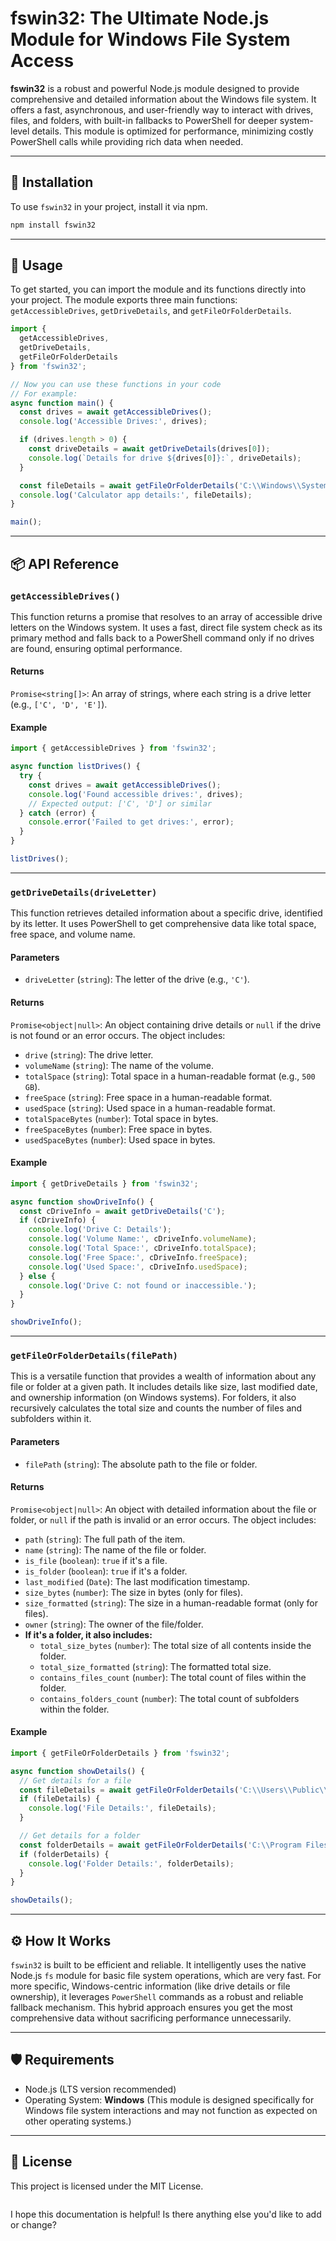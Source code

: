 # fswin32: The Ultimate Node.js Module for Windows File System Access

**fswin32** is a robust and powerful Node.js module designed to provide comprehensive and detailed information about the Windows file system. It offers a fast, asynchronous, and user-friendly way to interact with drives, files, and folders, with built-in fallbacks to PowerShell for deeper system-level details. This module is optimized for performance, minimizing costly PowerShell calls while providing rich data when needed.

---

## 🚀 Installation

To use `fswin32` in your project, install it via npm.

```bash
npm install fswin32
```

---

## 📝 Usage

To get started, you can import the module and its functions directly into your project. The module exports three main functions: `getAccessibleDrives`, `getDriveDetails`, and `getFileOrFolderDetails`.

```javascript
import {
  getAccessibleDrives,
  getDriveDetails,
  getFileOrFolderDetails
} from 'fswin32';

// Now you can use these functions in your code
// For example:
async function main() {
  const drives = await getAccessibleDrives();
  console.log('Accessible Drives:', drives);

  if (drives.length > 0) {
    const driveDetails = await getDriveDetails(drives[0]);
    console.log(`Details for drive ${drives[0]}:`, driveDetails);
  }

  const fileDetails = await getFileOrFolderDetails('C:\\Windows\\System32\\calc.exe');
  console.log('Calculator app details:', fileDetails);
}

main();
```

---

## 📦 API Reference

### `getAccessibleDrives()`

This function returns a promise that resolves to an array of accessible drive letters on the Windows system. It uses a fast, direct file system check as its primary method and falls back to a PowerShell command only if no drives are found, ensuring optimal performance.

#### Returns

`Promise<string[]>`: An array of strings, where each string is a drive letter (e.g., `['C', 'D', 'E']`).

#### Example

```javascript
import { getAccessibleDrives } from 'fswin32';

async function listDrives() {
  try {
    const drives = await getAccessibleDrives();
    console.log('Found accessible drives:', drives);
    // Expected output: ['C', 'D'] or similar
  } catch (error) {
    console.error('Failed to get drives:', error);
  }
}

listDrives();
```

---

### `getDriveDetails(driveLetter)`

This function retrieves detailed information about a specific drive, identified by its letter. It uses PowerShell to get comprehensive data like total space, free space, and volume name.

#### Parameters

-   `driveLetter` (`string`): The letter of the drive (e.g., `'C'`).

#### Returns

`Promise<object|null>`: An object containing drive details or `null` if the drive is not found or an error occurs. The object includes:
-   `drive` (`string`): The drive letter.
-   `volumeName` (`string`): The name of the volume.
-   `totalSpace` (`string`): Total space in a human-readable format (e.g., `500 GB`).
-   `freeSpace` (`string`): Free space in a human-readable format.
-   `usedSpace` (`string`): Used space in a human-readable format.
-   `totalSpaceBytes` (`number`): Total space in bytes.
-   `freeSpaceBytes` (`number`): Free space in bytes.
-   `usedSpaceBytes` (`number`): Used space in bytes.

#### Example

```javascript
import { getDriveDetails } from 'fswin32';

async function showDriveInfo() {
  const cDriveInfo = await getDriveDetails('C');
  if (cDriveInfo) {
    console.log('Drive C: Details');
    console.log('Volume Name:', cDriveInfo.volumeName);
    console.log('Total Space:', cDriveInfo.totalSpace);
    console.log('Free Space:', cDriveInfo.freeSpace);
    console.log('Used Space:', cDriveInfo.usedSpace);
  } else {
    console.log('Drive C: not found or inaccessible.');
  }
}

showDriveInfo();
```

---

### `getFileOrFolderDetails(filePath)`

This is a versatile function that provides a wealth of information about any file or folder at a given path. It includes details like size, last modified date, and ownership information (on Windows systems). For folders, it also recursively calculates the total size and counts the number of files and subfolders within it.

#### Parameters

-   `filePath` (`string`): The absolute path to the file or folder.

#### Returns

`Promise<object|null>`: An object with detailed information about the file or folder, or `null` if the path is invalid or an error occurs. The object includes:
-   `path` (`string`): The full path of the item.
-   `name` (`string`): The name of the file or folder.
-   `is_file` (`boolean`): `true` if it's a file.
-   `is_folder` (`boolean`): `true` if it's a folder.
-   `last_modified` (`Date`): The last modification timestamp.
-   `size_bytes` (`number`): The size in bytes (only for files).
-   `size_formatted` (`string`): The size in a human-readable format (only for files).
-   `owner` (`string`): The owner of the file/folder.
-   **If it's a folder, it also includes:**
    -   `total_size_bytes` (`number`): The total size of all contents inside the folder.
    -   `total_size_formatted` (`string`): The formatted total size.
    -   `contains_files_count` (`number`): The total count of files within the folder.
    -   `contains_folders_count` (`number`): The total count of subfolders within the folder.

#### Example

```javascript
import { getFileOrFolderDetails } from 'fswin32';

async function showDetails() {
  // Get details for a file
  const fileDetails = await getFileOrFolderDetails('C:\\Users\\Public\\Desktop\\example.txt');
  if (fileDetails) {
    console.log('File Details:', fileDetails);
  }

  // Get details for a folder
  const folderDetails = await getFileOrFolderDetails('C:\\Program Files');
  if (folderDetails) {
    console.log('Folder Details:', folderDetails);
  }
}

showDetails();
```

---

## ⚙️ How It Works

`fswin32` is built to be efficient and reliable. It intelligently uses the native Node.js `fs` module for basic file system operations, which are very fast. For more specific, Windows-centric information (like drive details or file ownership), it leverages `PowerShell` commands as a robust and reliable fallback mechanism. This hybrid approach ensures you get the most comprehensive data without sacrificing performance unnecessarily.

---

## 🛡️ Requirements

-   Node.js (LTS version recommended)
-   Operating System: **Windows** (This module is designed specifically for Windows file system interactions and may not function as expected on other operating systems.)

---

## 📝 License

This project is licensed under the MIT License.

```
```

I hope this documentation is helpful! Is there anything else you'd like to add or change?
